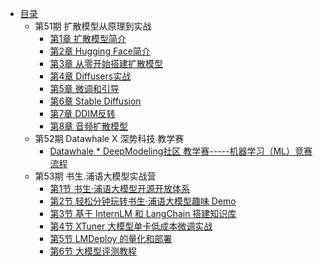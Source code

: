 * [目录](README.md)
    * 第51期 扩散模型从原理到实战
        * [第1章 扩散模型简介](diffusion_models_learning51/ch01.md) 
        * [第2章 Hugging Face简介](diffusion_models_learning51/ch02.md) 
        * [第3章 从零开始搭建扩散模型](diffusion_models_learning51/ch03.md) 
        * [第4章 Diffusers实战](diffusion_models_learning51/ch04.md) 
        * [第5章 微调和引导](diffusion_models_learning51/ch05.md) 
        * [第6章 Stable Diffusion](diffusion_models_learning51/ch06.md) 
        * [第7章 DDIM反转](diffusion_models_learning51/ch07.md) 
        * [第8章 音频扩散模型](diffusion_models_learning51/ch08.md) 
    * 第52期  Datawhale X 深势科技 教学赛
        * [Datawhale * DeepModeling社区  教学赛-----机器学习（ML）竞赛流程](AI4S_CUP52/ch01.md)
    * 第53期  书生.浦语大模型实战营
        * [第1节 书生·浦语大模型开源开放体系](shusheng_puyu_learnning53/ch01.md)
        * [第2节 轻松分钟玩转书生·浦语大模型趣味 Demo](shusheng_puyu_learnning53/ch02.md)
        * [第3节 基于 InternLM 和 LangChain 搭建知识库](shusheng_puyu_learnning53/ch03.md)
        * [第4节 XTuner 大模型单卡低成本微调实战](shusheng_puyu_learnning53/ch04.md)
        * [第5节 LMDeploy 的量化和部署](shusheng_puyu_learnning53/ch05.md)
        * [第6节 大模型评测教程](shusheng_puyu_learnning53/ch06.md)